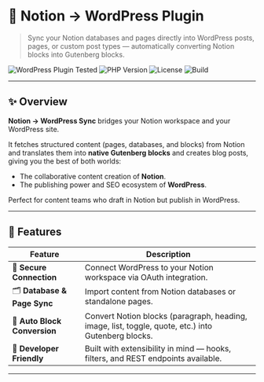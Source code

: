 # 🧩 Notion → WordPress Plugin

> Sync your Notion databases and pages directly into WordPress posts, pages, or custom post types — automatically converting Notion blocks into Gutenberg blocks.

![WordPress Plugin Tested](https://img.shields.io/badge/Tested_on-WordPress_6.6+-blue)
![PHP Version](https://img.shields.io/badge/PHP-7.4%2B-green)
![License](https://img.shields.io/badge/License-GPL--2.0-orange)
![Build](https://img.shields.io/badge/Build-Passing-success)

---

## ✨ Overview

**Notion → WordPress Sync** bridges your Notion workspace and your WordPress site.

It fetches structured content (pages, databases, and blocks) from Notion and translates them into **native Gutenberg blocks** and creates blog posts, giving you the best of both worlds:
- The collaborative content creation of **Notion**.
- The publishing power and SEO ecosystem of **WordPress**.

Perfect for content teams who draft in Notion but publish in WordPress.

---

## 🚀 Features

| Feature | Description |
|----------|--------------|
| 🔗 **Secure Connection** | Connect WordPress to your Notion workspace via OAuth integration. |
| 🗂️ **Database & Page Sync** | Import content from Notion databases or standalone pages. |
| 🧱 **Auto Block Conversion** | Convert Notion blocks (paragraph, heading, image, list, toggle, quote, etc.) into Gutenberg blocks. |
| 🧩 **Developer Friendly** | Built with extensibility in mind — hooks, filters, and REST endpoints available. |

---

